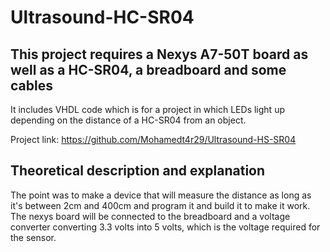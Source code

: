 # Ultrasound-HC-SR04
## This project requires a Nexys A7-50T board as well as a HC-SR04, a breadboard and some cables

It includes VHDL code which is for a project in which LEDs light up depending on the distance of a HC-SR04 from an object.

Project link: https://github.com/Mohamedt4r29/Ultrasound-HS-SR04

## Theoretical description and explanation
The point was to make a device that will measure the distance as long as it's between 2cm and 400cm and program it and build it to make it work. The nexys board will be connected to the breadboard and a voltage converter converting 3.3 volts into 5 volts, which is the voltage required for the sensor.
